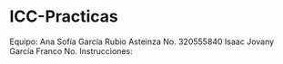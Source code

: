 # ICC-Practicas
Equipo: Ana Sofía García Rubio Asteinza No. 320555840
        Isaac Jovany García Franco No. 
Instrucciones: 

